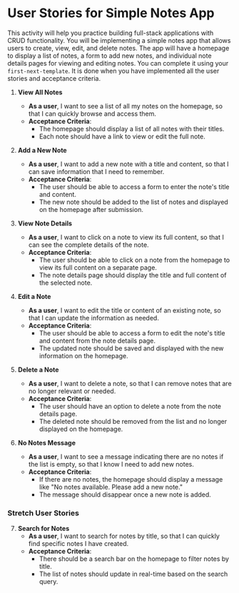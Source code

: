 # User Stories for Simple Notes App
This activity will help you practice building full-stack applications with CRUD functionality. You will be implementing a simple notes app that allows users to create, view, edit, and delete notes. The app will have a homepage to display a list of notes, a form to add new notes, and individual note details pages for viewing and editing notes. You can complete it using your `first-next-template`. It is done when you have implemented all the user stories and acceptance criteria.

1. **View All Notes**
   - **As a user**, I want to see a list of all my notes on the homepage, so that I can quickly browse and access them.
   - **Acceptance Criteria**:
     - The homepage should display a list of all notes with their titles.
     - Each note should have a link to view or edit the full note.

2. **Add a New Note**
   - **As a user**, I want to add a new note with a title and content, so that I can save information that I need to remember.
   - **Acceptance Criteria**:
     - The user should be able to access a form to enter the note's title and content.
     - The new note should be added to the list of notes and displayed on the homepage after submission.

3. **View Note Details**
   - **As a user**, I want to click on a note to view its full content, so that I can see the complete details of the note.
   - **Acceptance Criteria**:
     - The user should be able to click on a note from the homepage to view its full content on a separate page.
     - The note details page should display the title and full content of the selected note.

4. **Edit a Note**
   - **As a user**, I want to edit the title or content of an existing note, so that I can update the information as needed.
   - **Acceptance Criteria**:
     - The user should be able to access a form to edit the note's title and content from the note details page.
     - The updated note should be saved and displayed with the new information on the homepage.

5. **Delete a Note**
   - **As a user**, I want to delete a note, so that I can remove notes that are no longer relevant or needed.
   - **Acceptance Criteria**:
     - The user should have an option to delete a note from the note details page.
     - The deleted note should be removed from the list and no longer displayed on the homepage.

6. **No Notes Message**
   - **As a user**, I want to see a message indicating there are no notes if the list is empty, so that I know I need to add new notes.
   - **Acceptance Criteria**:
     - If there are no notes, the homepage should display a message like "No notes available. Please add a new note."
     - The message should disappear once a new note is added.


### Stretch User Stories
7. **Search for Notes**
   - **As a user**, I want to search for notes by title, so that I can quickly find specific notes I have created.
   - **Acceptance Criteria**:
     - There should be a search bar on the homepage to filter notes by title.
     - The list of notes should update in real-time based on the search query.


